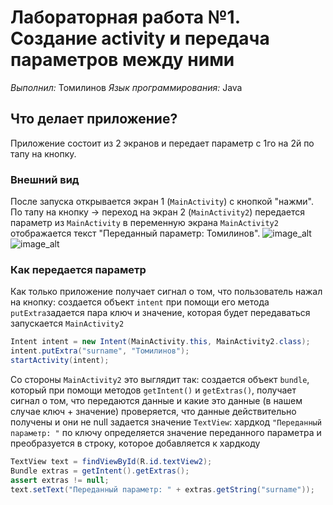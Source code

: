 # Лабораторная работа №1. Создание activity и передача параметров между ними
_Выполнил:_ Томилинов
_Язык программирования:_ Java

## Что делает приложение?
Приложение состоит из 2 экранов и передает параметр с 1го на 2й по тапу на кнопку.


### Внешний вид

После запуска открывается экран 1 (`MainActivity`) с кнопкой "нажми". По тапу на кнопку ->
переход на экран 2 (`MainActivity2`)
передается параметр из `MainActivity` в переменную экрана `MainActivity2`
отображается текст "Переданный параметр: Томилинов".
![image_alt](https://github.com/QTEKZ/Lab1Tom/blob/master/лаба1скрин1.PNG?raw=true)
![image_alt](https://github.com/QTEKZ/Lab1Tom/blob/master/лаба1скрин2.PNG?raw=true)

### Как передается параметр
Как только приложение получает сигнал о том, что пользователь нажал на кнопку:
создается объект `intent`
при помощи его метода `putExtra`задается пара ключ и значение, которая будет передаваться
запускается `MainActivity2`
``` java
Intent intent = new Intent(MainActivity.this, MainActivity2.class);
intent.putExtra("surname", "Томилинов");
startActivity(intent);
```

Со стороны `MainActivity2` это выглядит так:
создается объект `bundle`, который при помощи методов `getIntent()` и `getExtras()`, получает сигнал о том, что передаются данные и какие это данные (в нашем случае ключ + значение)
проверяется, что данные действительно получены и они не null
задается значение `TextView`:
хардкод `"Переданный параметр: "`
по ключу определяется значение переданного параметра и преобразуется в строку, которое добавляется к хардкоду

``` java
TextView text = findViewById(R.id.textView2);
Bundle extras = getIntent().getExtras();
assert extras != null;
text.setText("Переданный параметр: " + extras.getString("surname"));
```
